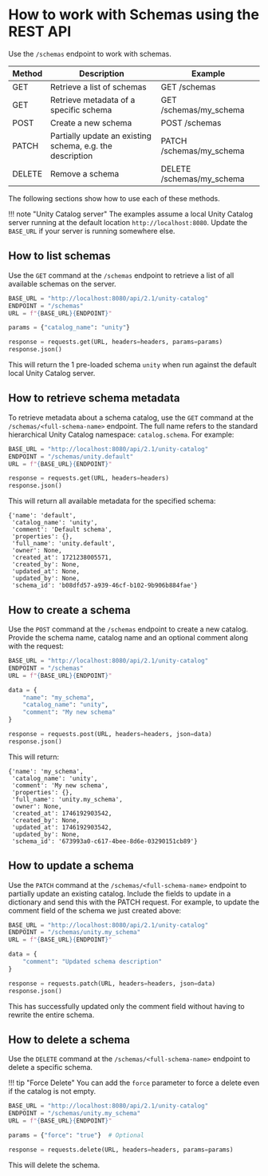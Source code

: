 # How to work with Schemas using the REST API

Use the `/schemas` endpoint to work with schemas.

| Method | Description                                               | Example                   |
| ------ | --------------------------------------------------------- | ------------------------- |
| GET    | Retrieve a list of schemas                                | GET /schemas              |
| GET    | Retrieve metadata of a specific schema                    | GET /schemas/my_schema    |
| POST   | Create a new schema                                       | POST /schemas             |
| PATCH  | Partially update an existing schema, e.g. the description | PATCH /schemas/my_schema  |
| DELETE | Remove a schema                                           | DELETE /schemas/my_schema |

The following sections show how to use each of these methods.

<!-- prettier-ignore -->
!!! note "Unity Catalog server"
    The examples assume a local Unity Catalog server running at the default location `http://localhost:8080`. Update the `BASE_URL` if your server is running somewhere else.

## How to list schemas

Use the `GET` command at the `/schemas` endpoint to retrieve a list of all available schemas on the server.

```python
BASE_URL = "http://localhost:8080/api/2.1/unity-catalog"
ENDPOINT = "/schemas"
URL = f"{BASE_URL}{ENDPOINT}"

params = {"catalog_name": "unity"}

response = requests.get(URL, headers=headers, params=params)
response.json()
```

This will return the 1 pre-loaded schema `unity` when run against the default local Unity Catalog server.

## How to retrieve schema metadata

To retrieve metadata about a schema catalog, use the `GET` command at the `/schemas/<full-schema-name>` endpoint. The full name refers to the standard hierarchical Unity Catalog namespace: `catalog.schema`. For example:

```python
BASE_URL = "http://localhost:8080/api/2.1/unity-catalog"
ENDPOINT = "/schemas/unity.default"
URL = f"{BASE_URL}{ENDPOINT}"

response = requests.get(URL, headers=headers)
response.json()
```

This will return all available metadata for the specified schema:

```
{'name': 'default',
 'catalog_name': 'unity',
 'comment': 'Default schema',
 'properties': {},
 'full_name': 'unity.default',
 'owner': None,
 'created_at': 1721238005571,
 'created_by': None,
 'updated_at': None,
 'updated_by': None,
 'schema_id': 'b08dfd57-a939-46cf-b102-9b906b884fae'}
```

## How to create a schema

Use the `POST` command at the `/schemas` endpoint to create a new catalog. Provide the schema name, catalog name and an optional comment along with the request:

```python
BASE_URL = "http://localhost:8080/api/2.1/unity-catalog"
ENDPOINT = "/schemas"
URL = f"{BASE_URL}{ENDPOINT}"

data = {
    "name": "my_schema",
    "catalog_name": "unity",
    "comment": "My new schema"
}

response = requests.post(URL, headers=headers, json=data)
response.json()
```

This will return:

```
{'name': 'my_schema',
 'catalog_name': 'unity',
 'comment': 'My new schema',
 'properties': {},
 'full_name': 'unity.my_schema',
 'owner': None,
 'created_at': 1746192903542,
 'created_by': None,
 'updated_at': 1746192903542,
 'updated_by': None,
 'schema_id': '673993a0-c617-4bee-8d6e-03290151cb89'}
```

## How to update a schema

Use the `PATCH` command at the `/schemas/<full-schema-name>` endpoint to partially update an existing catalog. Include the fields to update in a dictionary and send this with the PATCH request. For example, to update the comment field of the schema we just created above:

```python
BASE_URL = "http://localhost:8080/api/2.1/unity-catalog"
ENDPOINT = "/schemas/unity.my_schema"
URL = f"{BASE_URL}{ENDPOINT}"

data = {
    "comment": "Updated schema description"
}

response = requests.patch(URL, headers=headers, json=data)
response.json()
```

This has successfully updated only the comment field without having to rewrite the entire schema.

## How to delete a schema

Use the `DELETE` command at the `/schemas/<full-schema-name>` endpoint to delete a specific schema.

<!-- prettier-ignore -->
!!! tip "Force Delete"
    You can add the `force` parameter to force a delete even if the catalog is not empty.

```python
BASE_URL = "http://localhost:8080/api/2.1/unity-catalog"
ENDPOINT = "/schemas/unity.my_schema"
URL = f"{BASE_URL}{ENDPOINT}"

params = {"force": "true"}  # Optional

response = requests.delete(URL, headers=headers, params=params)
```

This will delete the schema.
